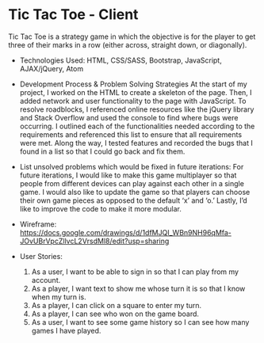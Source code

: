 # Tic Tac Toe - Client
Tic Tac Toe is a strategy game in which the objective is for the player to get three of their marks in a row (either across, straight down, or diagonally).

* Technologies Used: HTML, CSS/SASS, Bootstrap, JavaScript, AJAX/jQuery, Atom

* Development Process & Problem Solving Strategies
At the start of my project, I worked on the HTML to create a skeleton of the page. Then, I added network and user functionality to the page with JavaScript. To resolve roadblocks, I referenced online resources like the jQuery library and Stack Overflow and used the console to find where bugs were occurring. I outlined each of the functionalities needed according to the requirements and referenced this list to ensure that all requirements were met. Along the way, I tested features and recorded the bugs that I found in a list so that I could go back and fix them. 

* List unsolved problems which would be fixed in future iterations:
For future iterations, I would like to make this game multiplayer so that people from different devices can play against each other in a single game. I would also like to update the game so that players can choose their own game pieces as opposed to the default ‘x’ and ‘o.’ Lastly, I’d like to improve the code to make it more modular.


* Wireframe: https://docs.google.com/drawings/d/1dfMJQI_WBn9NH96qMfa-JOvUBrVpcZllvcL2VrsdMl8/edit?usp=sharing

* User Stories:
  1. As a user, I want to be able to sign in so that I can play from my account.
  2. As a player, I want text to show me whose turn it is so that I know when my turn is.
  3. As a player, I can click on a square to enter my turn.
  4. As a player, I can see who won on the game board.
  5. As a user, I want to see some game history so I can see how many games I have played.

